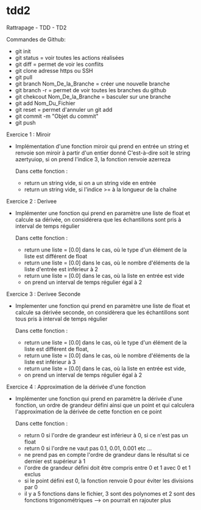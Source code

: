 # tdd2
Rattrapage - TDD - TD2

Commandes de Github:

- git init
- git status = voir toutes les actions réalisées
- git diff = permet de voir les conflits
- git clone adresse https ou SSH
- git pull
- git branch Nom_De_la_Branche   = créer une nouvelle branche
- git branch -r = permet de voir toutes les branches du github
- git chekcout Nom_De_la_Branche = basculer sur une branche
- git add Nom_Du_Fichier
- git reset = permet d'annuler un git add
- git commit -m "Objet du commit"
- git push


Exercice 1 : Miroir

- Implémentation d'une fonction miroir qui prend en entrée un string et renvoie son miroir à partir d'un entier donné
  C'est-à-dire soit le string azertyuiop, si on prend l'indice 3, la fonction renvoie azerreza

  Dans cette fonction : 
  - return un string vide, si on a un string vide en entrée
  - return un string vide, si l'indice >= à la longueur de la chaîne

Exercice 2 : Derivee

- Implémenter une fonction qui prend en paramètre une liste de float et calcule sa dérivée, on considérera que les échantillons sont pris à interval de temps régulier

  Dans cette fonction : 
  - return une liste = [0.0] dans le cas, où le type d'un élément de la liste est différent de float
  - return une liste = [0.0] dans le cas, où le nombre d'éléments de la liste d'entrée est inférieur à 2
  - return une liste = [0.0] dans le cas, où la liste en entrée est vide
  - on prend un interval de temps régulier égal à 2 

Exercice 3 : Derivee Seconde

- Implementer une fonction qui prend en paramètre une liste de float et calcule sa dérivée seconde, on considèrera que les échantillons sont tous pris à interval de temps régulier

  Dans cette fonction :
  - return une liste = [0.0] dans le cas, où le type d'un élément de la liste est différent de float,
  - return une liste = [0.0] dans le cas, où le nombre d'éléments de la liste est inférieur à 3
  - return une liste = [0.0] dans le cas, où la liste en entrée est vide,
  - on prend un interval de temps régulier égal à 2


Exercice 4 : Approximation de la dérivée d'une fonction

- Implémenter une fonction qui prend en paramètre la dérivée d'une fonction, un ordre de grandeur défini ainsi que un point et qui calculera l'approximation de la dérivée de cette fonction en ce point

  Dans cette fonction : 
  - return 0 si l'ordre de grandeur est inférieur à 0, si ce n'est pas un float
  - return 0 si l'ordre ne vaut pas 0.1, 0.01, 0.001 etc ...
  - ne prend pas en compte l'ordre de grandeur dans le résultat si ce dernier est supérieur à 1
  - l'ordre de grandeur défini doit être compris entre 0 et 1 avec 0 et 1 exclus
  - si le point défini est 0, la fonction renvoie 0 pour éviter les divisions par 0 
  - il y a 5 fonctions dans le fichier, 3 sont des polynomes et 2 sont des fonctions trigonométriques --> on pourrait en rajouter
    plus 